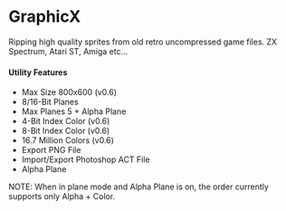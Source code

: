 # GraphicX
Ripping high quality sprites from old retro uncompressed game files.
ZX Spectrum, Atari ST, Amiga etc...

<h4>Utility Features</h4>
<ul>
  <li>Max Size 800x600 (v0.6)</li>
  <li>8/16-Bit Planes</li>
  <li>Max Planes 5 + Alpha Plane</li>
  <li>4-Bit Index Color (v0.6)</li>
  <li>8-Bit Index Color (v0.6)</li>
  <li>16.7 Million Colors (v0.6)</li>
  <li>Export PNG File</li>
  <li>Import/Export Photoshop ACT File</li>
  <li>Alpha Plane</li>
</ul
  
 NOTE: When in plane mode and Alpha Plane is on, the order currently supports only Alpha + Color.
